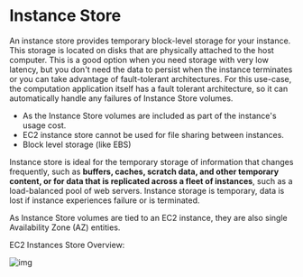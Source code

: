 # Instance Store

An instance store provides temporary block-level storage for your instance. This storage is located on disks that are physically attached to the host computer. This is a good option when you need storage with very low latency, but you don't need the data to persist when the instance terminates or you can take advantage of fault-tolerant architectures. For this use-case, the computation application itself has a fault tolerant architecture, so it can automatically handle any failures of Instance Store volumes.

- As the Instance Store volumes are included as part of the instance's usage cost.
- EC2 instance store cannot be used for file sharing between instances.
- Block level storage (like EBS)

Instance store is ideal for the temporary storage of information that changes frequently, such as **buffers, caches, scratch data, and other temporary content, or for data that is replicated across a fleet of instances**, such as a load-balanced pool of web servers. Instance storage is temporary, data is lost if instance experiences failure or is terminated.

As Instance Store volumes are tied to an EC2 instance, they are also single Availability Zone (AZ) entities.

EC2 Instances Store Overview:

![img](https://assets-pt.media.datacumulus.com/aws-clf-pt/assets/pt1-q22-i1.jpg)

